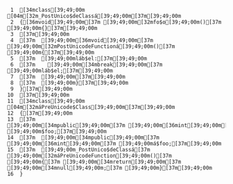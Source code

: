      1	[34mclass[39;49;00m [04m[32m_PostUnico$deClassá[39;49;00m[37m[39;49;00m
     2	{[36mvoid[39;49;00m[37m [39;49;00m[32mfo$o[39;49;00m()[37m [39;49;00m{}[37m[39;49;00m
     3	[37m[39;49;00m
     4	[37m  [39;49;00m[36mvoid[39;49;00m[37m [39;49;00m[32mPostUnicodeFunctioná[39;49;00m()[37m [39;49;00m{[37m[39;49;00m
     5	[37m  [39;49;00mláb$el:[37m[39;49;00m
     6	[37m    [39;49;00m[34mbreak[39;49;00m[37m [39;49;00mláb$el;[37m[39;49;00m
     7	[37m  [39;49;00m[37m[39;49;00m
     8	[37m  [39;49;00m}[37m[39;49;00m
     9	}[37m[39;49;00m
    10	[37m[39;49;00m
    11	[34mclass[39;49;00m [04m[32máPreUnicode$Class[39;49;00m[37m[39;49;00m
    12	{[37m[39;49;00m
    13	[37m  [39;49;00m[34mpublic[39;49;00m[37m [39;49;00m[36mint[39;49;00m[37m [39;49;00m$foo;[37m[39;49;00m
    14	[37m  [39;49;00m[34mpublic[39;49;00m[37m [39;49;00m[36mint[39;49;00m[37m [39;49;00má$foo;[37m[39;49;00m
    15	[37m  [39;49;00m_PostUnico$deClassá[37m [39;49;00m[32máPreUnicodeFunction[39;49;00m()[37m [39;49;00m{[37m [39;49;00m[34mreturn[39;49;00m[37m [39;49;00m[34mnull[39;49;00m;[37m [39;49;00m}[37m[39;49;00m
    16	}
